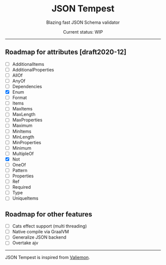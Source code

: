 <h1 align="center">JSON Tempest</h1>
<p align="center">Blazing fast JSON Schema validator</p>
<p align="center">Current status: WIP</p>
<hr/>

## Roadmap for attributes [draft2020-12]

- [ ] AdditionalItems
- [ ] AdditionalProperties
- [ ] AllOf
- [ ] AnyOf
- [ ] Dependencies
- [x] Enum
- [ ] Format
- [ ] Items
- [ ] MaxItems
- [ ] MaxLength
- [ ] MaxProperties
- [ ] Maximum
- [ ] MinItems
- [ ] MinLength
- [ ] MinProperties
- [ ] Minimum
- [ ] MultipleOf
- [x] Not
- [ ] OneOf
- [ ] Pattern
- [ ] Properties
- [ ] Ref
- [ ] Required
- [ ] Type
- [ ] UniqueItems

## Roadmap for other features

- [ ] Cats effect support (multi threading)
- [ ] Native compile via GraalVM
- [ ] Generalize JSON backend
- [ ] Overtake ajv

<hr/>

JSON Tempest is inspired from [Valiemon](https://github.com/pokutuna/p5-Valiemon).
